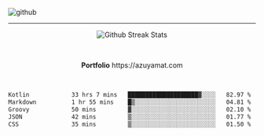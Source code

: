 ![github](https://media.discordapp.net/attachments/881363147364118528/1142610121697021952/background.png?width=1000&height=300)<br>
___
<p align="center">
  <img alt="Github Streak Stats" src="https://streak-stats.demolab.com?user=Azuyamat&theme=transparent&hide_border=true"/>
</p><br>
<p align="center">
      <strong>Portfolio</strong> https://azuyamat.com
</p><br>

<!--START_SECTION:waka-->

```txt
Kotlin            33 hrs 7 mins   ████████████████████▓░░░░   82.97 %
Markdown          1 hr 55 mins    █▒░░░░░░░░░░░░░░░░░░░░░░░   04.81 %
Groovy            50 mins         ▓░░░░░░░░░░░░░░░░░░░░░░░░   02.10 %
JSON              42 mins         ▒░░░░░░░░░░░░░░░░░░░░░░░░   01.77 %
CSS               35 mins         ▒░░░░░░░░░░░░░░░░░░░░░░░░   01.50 %
```

<!--END_SECTION:waka-->
